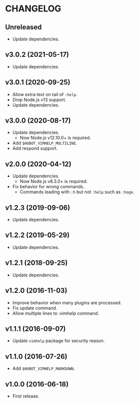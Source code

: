 # CHANGELOG

## Unreleased

- Update dependencies.


## v3.0.2 (2021-05-17)

- Update dependencies.


## v3.0.1 (2020-09-25)

- Allow extra text on tail of `:help`.
- Drop Node.js v13 support.
- Update dependencies.


## v3.0.0 (2020-08-17)

- Update dependencies.
  - Now Node.js v12.10.0+ is required.
- Add `$HUBOT_VIMHELP_MULTILINE`.
- Add respond support.


## v2.0.0 (2020-04-12)

- Update dependencies.
  - Now Node.js v8.3.0+ is required.
- Fix behavior for wrong commands.
  - Commands leading with `:h` but not `:help` such as `:hoge`.


## v1.2.3 (2019-09-06)

- Update dependencies.


## v1.2.2 (2019-05-29)

- Update dependencies.


## v1.2.1 (2018-09-25)

- Update dependencies.


## v1.2.0 (2016-11-03)

- Improve behavior when many plugins are processed.
- Fix update command.
- Allow multiple lines to :vimhelp command.


## v1.1.1 (2016-09-07)

- Update `vimhelp` package for security reason.


## v1.1.0 (2016-07-26)

- Add `$HUBOT_VIMHELP_MARKDOWN`.


## v1.0.0 (2016-06-18)

- First release.
